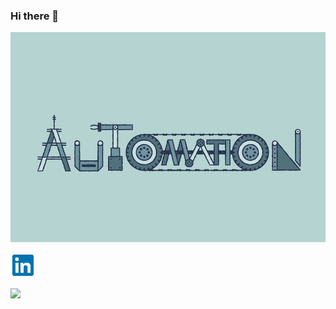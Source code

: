 ### Hi there 👋

![automation](automation.gif)

<a href="https://www.linkedin.com/in/prateek-nanhorya-a14919216/" target="_blank">
<img src="linkedin.png" alt="linkedin" width="40"/>
</a>



![](https://img.shields.io/badge/GitHub-100000?style=for-the-badge&logo=github&logoColor=white)



<!--
**xD-prateek/xD-prateek** is a ✨ _special_ ✨ repository because its `README.md` (this file) appears on your GitHub profile.

Here are some ideas to get you started:

- 🔭 I’m currently working on ...
- 🌱 I’m currently learning ...
- 👯 I’m looking to collaborate on ...
- 🤔 I’m looking for help with ...
- 💬 Ask me about ...
- 📫 How to reach me: ...
- 😄 Pronouns: ...
- ⚡ Fun fact: ...
-->
